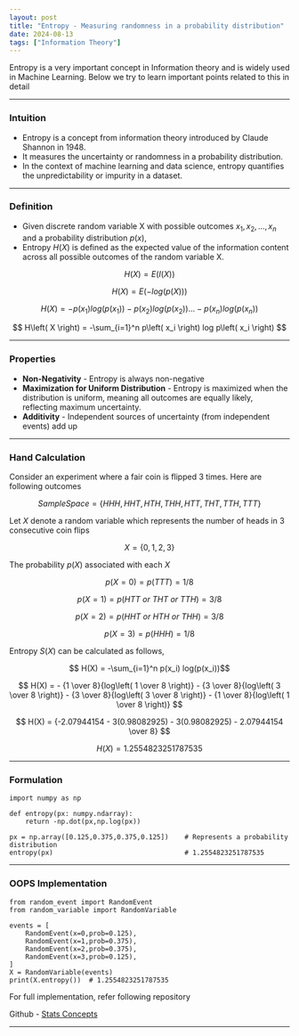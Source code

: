 ```yaml
---
layout: post
title: "Entropy - Measuring randomness in a probability distribution"
date: 2024-08-13
tags: ["Information Theory"]
---
```


Entropy is a very important concept in Information theory and is widely used in Machine Learning. Below we try to learn important points related to this in detail

----

### Intuition
- Entropy is a concept from information theory introduced by Claude Shannon in 1948. 
- It measures the uncertainty or randomness in a probability distribution. 
- In the context of machine learning and data science, entropy quantifies the unpredictability or impurity in a dataset.

---
### Definition
- Given discrete random variable X with possible outcomes $x_1, x_2, ..., x_n$ and a probability distribution $p(x)$, 
- Entropy $H(X)$ is defined as the expected value of the information content across all possible outcomes of the random variable X.

$$ H(X) = E(I(X)) $$

$$ H(X) = E(-log(p(X))) $$

$$ H(X) = - p(x_1) log(p(x_1)) - p(x_2) log(p(x_2)) ... - p(x_n) log(p(x_n)) $$

$$ H\left( X \right) =  -\sum_{i=1}^n p\left( x_i \right) log p\left( x_i \right) $$

---
### Properties
- **Non-Negativity** - Entropy is always non-negative
- **Maximization for Uniform Distribution** - Entropy is maximized when the distribution is uniform, meaning all outcomes are equally likely, reflecting maximum uncertainty.
- **Additivity** - Independent sources of uncertainty (from independent events) add up

---
### Hand Calculation
Consider an experiment where a fair coin is flipped 3 times. Here are following outcomes

$$ Sample Space = \{HHH,HHT,HTH,THH,HTT,THT,TTH,TTT\} $$

Let $X$ denote a random variable which represents the number of heads in 3 consecutive coin flips

$$ X = \{0,1,2,3\} $$

The probability $p(X)$ associated with each $X$

$$ p(X=0) = p(TTT) = 1/8 $$

$$ p(X=1) = p(HTT\ or\ THT\ or\ TTH) = 3/8 $$

$$ p(X=2) = p(HHT\ or\ HTH\ or\ THH) = 3/8 $$

$$ p(X=3) = p(HHH) = 1/8 $$

Entropy $S(X)$ can be calculated as follows,

$$ H(X) = -\sum_{i=1}^n p(x_i) log(p(x_i))$$

$$ H(X) = - {1 \over 8}{log\left( 1 \over 8 \right)} - {3 \over 8}{log\left( 3 \over 8 \right)} - {3 \over 8}{log\left( 3 \over 8 \right)} - {1 \over 8}{log\left( 1 \over 8 \right)} $$

$$ H(X) = {-2.07944154 - 3(0.98082925) - 3(0.98082925) - 2.07944154 \over 8} $$

$$ H(X) = 1.2554823251787535 $$

---
### Formulation
```
import numpy as np

def entropy(px: numpy.ndarray):
    return -np.dot(px,np.log(px))

px = np.array([0.125,0.375,0.375,0.125])    # Represents a probability distribution
entropy(px)                                 # 1.2554823251787535
```

---
### OOPS Implementation
```
from random_event import RandomEvent
from random_variable import RandomVariable

events = [
    RandomEvent(x=0,prob=0.125),
    RandomEvent(x=1,prob=0.375),
    RandomEvent(x=2,prob=0.375),
    RandomEvent(x=3,prob=0.125),
]
X = RandomVariable(events)
print(X.entropy())  # 1.2554823251787535
```
For full implementation, refer following repository

Github - [Stats Concepts](https://github.com/gouherdanish/stats_concepts/blob/main/random_variable.py)

---